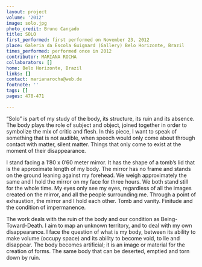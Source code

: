 ```yaml
---
layout: project
volume: '2012'
image: solo.jpg
photo_credit: Bruno Cançado
title: SOLO
first_performed: first performed on November 23, 2012
place: Galeria da Escola Guignard (Gallery) Belo Horizonte, Brazil
times_performed: performed once in 2012
contributor: MARIANA ROCHA
collaborators: []
home: Belo Horizonte, Brazil
links: []
contact: marianarocha@web.de
footnote: ''
tags: []
pages: 470-471

---
```


“Solo” is part of my study of the body, its structure, its ruin and its absence. The body plays the role of subject and object, joined together in order to symbolize the mix of critic and flesh. In this piece, I want to speak of something that is not audible, when speech would only come about through contact with matter, silent matter. Things that only come to exist at the moment of their disappearance.

I stand facing a 1’80 x 0’60 meter mirror. It has the shape of a tomb’s lid that is the approximate length of my body. The mirror has no frame and stands on the ground leaning against my forehead. We weigh approximately the same and I hold the mirror on my face for three hours. We both stand still for the whole time. My eyes only see my eyes, regardless of all the images created on the mirror, and all the people surrounding me. Through a point of exhaustion, the mirror and I hold each other. Tomb and vanity. Finitude and the condition of impermanence.

The work deals with the ruin of the body and our condition as Being-Toward-Death. I aim to map an unknown territory, and to deal with my own disappearance. I face the question of what is my body, between its ability to make volume (occupy space) and its ability to become void, to lie and disappear. The body becomes artificial; it is an image or material for the creation of forms. The same body that can be deserted, emptied and torn down by ruin.
